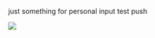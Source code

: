 
just something for personal input
test push

![](https://github.com/Theshyboyer/Knowledge-base/blob/main/dog.PNG)
